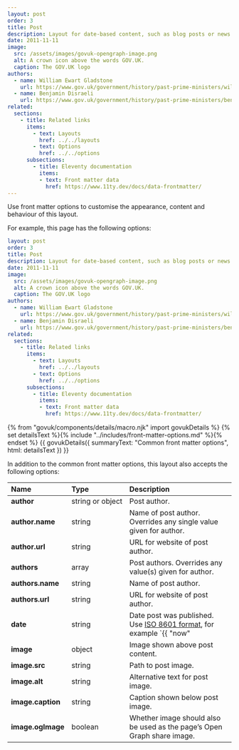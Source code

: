 ```yaml
---
layout: post
order: 3
title: Post
description: Layout for date-based content, such as blog posts or news items.
date: 2011-11-11
image:
  src: /assets/images/govuk-opengraph-image.png
  alt: A crown icon above the words GOV.UK.
  caption: The GOV.UK logo
authors:
  - name: William Ewart Gladstone
    url: https://www.gov.uk/government/history/past-prime-ministers/william-ewart-gladstone
  - name: Benjamin Disraeli
    url: https://www.gov.uk/government/history/past-prime-ministers/benjamin-disraeli-the-earl-of-beaconsfield
related:
  sections:
    - title: Related links
      items:
        - text: Layouts
          href: ../../layouts
        - text: Options
          href: ../../options
      subsections:
        - title: Eleventy documentation
          items:
          - text: Front matter data
            href: https://www.11ty.dev/docs/data-frontmatter/
---
```

Use front matter options to customise the appearance, content and behaviour of this layout.

For example, this page has the following options:

```yaml
layout: post
order: 3
title: Post
description: Layout for date-based content, such as blog posts or news items.
date: 2011-11-11
image:
  src: /assets/images/govuk-opengraph-image.png
  alt: A crown icon above the words GOV.UK.
  caption: The GOV.UK logo
authors:
  - name: William Ewart Gladstone
    url: https://www.gov.uk/government/history/past-prime-ministers/william-ewart-gladstone
  - name: Benjamin Disraeli
    url: https://www.gov.uk/government/history/past-prime-ministers/benjamin-disraeli-the-earl-of-beaconsfield
related:
  sections:
    - title: Related links
      items:
        - text: Layouts
          href: ../../layouts
        - text: Options
          href: ../../options
      subsections:
        - title: Eleventy documentation
          items:
          - text: Front matter data
            href: https://www.11ty.dev/docs/data-frontmatter/
```

{% from "govuk/components/details/macro.njk" import govukDetails %}
{% set detailsText %}{% include "../includes/front-matter-options.md" %}{% endset %}
{{ govukDetails({
  summaryText: "Common front matter options",
  html: detailsText
}) }}

In addition to the common front matter options, this layout also accepts the following options:

| Name | Type | Description |
| :--- | :--- | :---------- |
| **author** | string&nbsp;or&nbsp;object | Post author. |
| **author.name** | string | Name of post author. Overrides any single value given for author. |
| **author.url** | string | URL for website of post author. |
| **authors** | array | Post authors. Overrides any value(s) given for author. |
| **authors.name** | string | Name of post author. |
| **authors.url** | string | URL for website of post author. |
| **date** | string | Date post was published. Use [ISO 8601 format](https://en.wikipedia.org/wiki/ISO_8601), for example `{{ "now" | date("yyyy-MM-dd") }}`. |
| **image** | object | Image shown above post content. |
| **image.src** | string | Path to post image. |
| **image.alt** | string | Alternative text for post image. |
| **image.caption** | string | Caption shown below post image. |
| **image.ogImage** | boolean | Whether image should also be used as the page’s Open Graph share image. |
